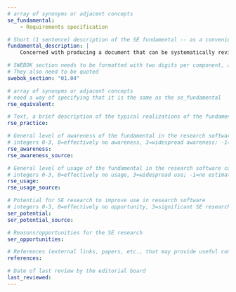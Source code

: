 ```yaml
---
# array of synonyms or adjacent concepts
se_fundamental:
    - Requirements specification

# Short (1 sentence) description of the SE fundamental -- as a convenience
fundamental_description: |
    Concerned with producing a document that can be systematically reviewed, evaluated, and approved. Software requirements are often specified in natural language, but may be supplemented by formal or semi-formal descriptions.

# SWEBOK section needs to be formatted with two digits per component, zero-filled so that they sort lexically as strings
# They also need to be quoted
swebok_section: "01.04"

# array of synonyms or adjacent concepts
# need a way of specifying that it is the same as the se_fundamental
rse_equivalent:

# Text, a brief description of the typical realizations of the fundamental, in RSE practice
rse_practice: 

# General level of awareness of the fundamental in the research software community
# integers 0-3, 0=effectively no awareness, 3=widespread awareness; -1=no estimate
rse_awareness: 
rse_awareness_source: 

# General level of usage of the fundamental in the research software community
# integers 0-3, 0=effectively no usage, 3=widespread use; -1=no estimate
rse_usage: 
rse_usage_source: 

# Potential for SE research to improve use in research software
# integers 0-3, 0=effectively no opportunity, 3=significant SE research beneficial; -1=no estimate
ser_potential: 
ser_potential_source: 

# Reasons/opportunities for the SE research
ser_opportunities:

# References (external links, papers, etc., that may provide useful connections)
references:

# Date of last review by the editorial board
last_reviewed: 
---
```

